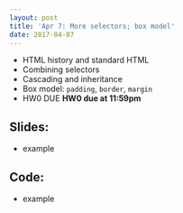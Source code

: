 ```yaml
---
layout: post
title: 'Apr 7: More selectors; box model'
date: 2017-04-07
---
```


- HTML history and standard HTML
- Combining selectors
- Cascading and inheritance
- Box model: `padding`, `border`, `margin`
- <span class="label">HW0 DUE</span> **HW0 due at 11:59pm**

<!--more-->

## Slides:
- example

## Code:
- example
